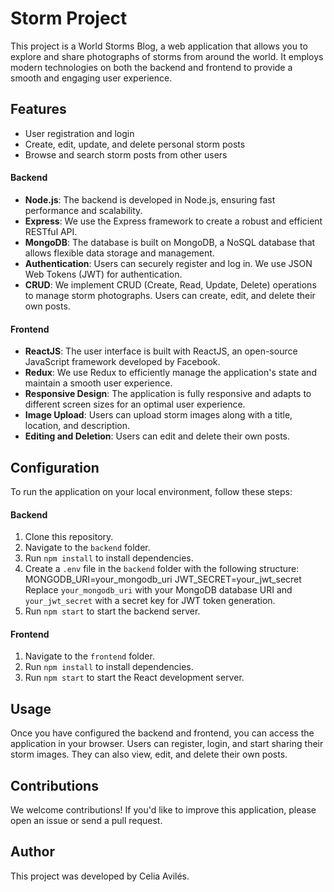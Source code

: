 # Storm Project

This project is a World Storms Blog, a web application that allows you to explore and share photographs of storms from around the world. It employs modern technologies on both the backend and frontend to provide a smooth and engaging user experience.

## Features

- User registration and login
- Create, edit, update, and delete personal storm posts
- Browse and search storm posts from other users

#### Backend

- **Node.js**: The backend is developed in Node.js, ensuring fast performance and scalability.
- **Express**: We use the Express framework to create a robust and efficient RESTful API.
- **MongoDB**: The database is built on MongoDB, a NoSQL database that allows flexible data storage and management.
- **Authentication**: Users can securely register and log in. We use JSON Web Tokens (JWT) for authentication.
- **CRUD**: We implement CRUD (Create, Read, Update, Delete) operations to manage storm photographs. Users can create, edit, and delete their own posts.

#### Frontend

- **ReactJS**: The user interface is built with ReactJS, an open-source JavaScript framework developed by Facebook.
- **Redux**: We use Redux to efficiently manage the application's state and maintain a smooth user experience.
- **Responsive Design**: The application is fully responsive and adapts to different screen sizes for an optimal user experience.
- **Image Upload**: Users can upload storm images along with a title, location, and description.
- **Editing and Deletion**: Users can edit and delete their own posts.

## Configuration

To run the application on your local environment, follow these steps:

#### Backend

1. Clone this repository.
2. Navigate to the `backend` folder.
3. Run `npm install` to install dependencies.
4. Create a `.env` file in the `backend` folder with the following structure:
   MONGODB_URI=your_mongodb_uri
   JWT_SECRET=your_jwt_secret
   Replace `your_mongodb_uri` with your MongoDB database URI and `your_jwt_secret` with a secret key for JWT token generation.
5. Run `npm start` to start the backend server.

#### Frontend

1. Navigate to the `frontend` folder.
2. Run `npm install` to install dependencies.
3. Run `npm start` to start the React development server.

## Usage

Once you have configured the backend and frontend, you can access the application in your browser. Users can register, login, and start sharing their storm images. They can also view, edit, and delete their own posts.

## Contributions

We welcome contributions! If you'd like to improve this application, please open an issue or send a pull request.

## Author

This project was developed by Celia Avilés.
